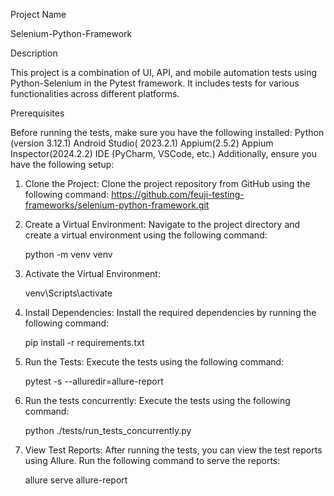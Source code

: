 Project Name

Selenium-Python-Framework

Description

This project is a combination of UI, API, and mobile automation tests using Python-Selenium in the Pytest framework. It includes tests for various functionalities across different platforms.

Prerequisites

Before running the tests, make sure you have the following installed:
Python (version 3.12.1)
Android Studio( 2023.2.1)
Appium(2.5.2)
Appium Inspector(2024.2.2)
IDE (PyCharm, VSCode, etc.)
Additionally, ensure you have the following setup:

1. Clone the Project:
    Clone the project repository from GitHub using the following command:
    https://github.com/feuji-testing-frameworks/selenium-python-framework.git
2. Create a Virtual Environment:
    Navigate to the project directory and create a virtual environment using the following command:

   python -m venv venv
4. Activate the Virtual Environment:

   venv\Scripts\activate
6. Install Dependencies: Install the required dependencies by running the following command:

   pip install -r requirements.txt
8. Run the Tests: Execute the tests using the following command:

   pytest -s --alluredir=allure-report
10. Run the tests concurrently: Execute the tests using the following command:

    python ./tests/run_tests_concurrently.py 
6. View Test Reports: After running the tests, you can view the test reports using Allure. Run the following command to
serve the reports:

   allure serve allure-report
